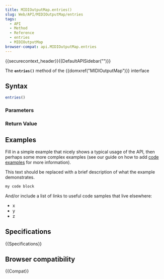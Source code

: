```yaml
---
title: MIDIOutputMap.entries()
slug: Web/API/MIDIOutputMap/entries
tags:
  - API
  - Method
  - Reference
  - entries
  - MIDIOutputMap
browser-compat: api.MIDIOutputMap.entries
---
```

{{securecontext_header}}{{DefaultAPISidebar("")}}

The **`entries()`** method of the {{domxref("MIDIOutputMap")}} interface 

## Syntax

```js
entries()
```

### Parameters



### Return Value



## Examples

Fill in a simple example that nicely shows a typical usage of the API, then perhaps some more complex examples (see our guide on how to add [code examples](/en-US/docs/MDN/Contribute/Structures/Code_examples) for more information).

This text should be replaced with a brief description of what the example demonstrates.

```js
my code block
```

And/or include a list of links to useful code samples that live elsewhere:

*   x
*   y
*   z

## Specifications

{{Specifications}}

## Browser compatibility

{{Compat}}

